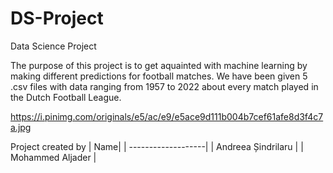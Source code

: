 # DS-Project

Data Science Project

The purpose of this project is to get aquainted with machine learning by making different predictions for football matches.
We have been given 5 .csv files with data ranging from 1957 to 2022 about every match played in the Dutch Football League.

https://i.pinimg.com/originals/e5/ac/e9/e5ace9d111b004b7cef61afe8d3f4c7a.jpg

Project created by
| Name|
| -------------------|
| Andreea Șindrilaru |
| Mohammed Aljader |


